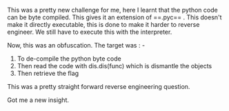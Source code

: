 
This was a pretty new challenge for me, here I learnt that the python code can be byte compiled.
This gives it an extension of ==.pyc== .
This doesn't make it directly executable, this is done to make it harder to reverse engineer.
We still have to execute this with the interpreter.

Now, this was an obfuscation.
The target was : -
1. To de-compile the python byte code
2. Then read the code with dis.dis(func) which is dismantle the objects
3. Then retrieve the flag

This was a pretty straight forward reverse engineering question.

Got me a new insight.
